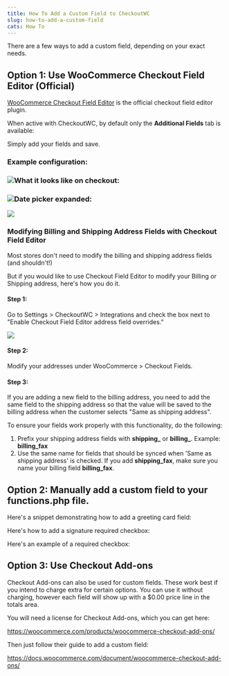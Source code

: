 ```yaml
---
title: How To Add a Custom Field to CheckoutWC
slug: how-to-add-a-custom-field
cats: How To
---
```



  <p>
    There are a few ways to add a custom field, depending on your exact needs.
  </p>
  <h2>
    Option 1: Use WooCommerce Checkout Field Editor (Official)
  </h2>
  <p>
    <a href="https://woocommerce.com/products/woocommerce-checkout-field-editor/" target="_blank">WooCommerce Checkout Field Editor</a> is the official checkout field editor plugin.
  </p>
  <p>
    When active with CheckoutWC, by default only the <strong>Additional Fields</strong> tab is available:
  </p>
  <p>
    Simply add your fields and save.&nbsp;
  </p>
  <h3>
    Example configuration:
  </h3>
  <h3>
    <img src="https://s3.amazonaws.com/helpscout.net/docs/assets/5bdde2822c7d3a01757ac42e/images/5d5b1e012c7d3a7920be3bd5/file-QR8DhO6RYE.png" />What it looks like on checkout:
  </h3>
  <h3>
    <img src="https://s3.amazonaws.com/helpscout.net/docs/assets/5bdde2822c7d3a01757ac42e/images/5d5b1e122c7d3a7920be3bd7/file-0GSSJfuXCy.png" />Date picker expanded:
  </h3>
  <p>
    <img src="https://s3.amazonaws.com/helpscout.net/docs/assets/5bdde2822c7d3a01757ac42e/images/5d5b1e3d2c7d3a7920be3bdd/file-VXE0SA6ZhU.png" />
  </p>
  <h3>
    Modifying Billing and Shipping Address Fields with Checkout Field Editor
  </h3>
  <p>
    Most stores don't need to modify the billing and shipping address fields (and shouldn't!)
  </p>
  <p>
    But if you would like to use Checkout Field Editor to modify your Billing or Shipping address, here's how you do it.
  </p>
  <h4>
    Step 1:
  </h4>
  <p>
    Go to Settings &gt; CheckoutWC &gt; Integrations and check the box next to "Enable Checkout Field Editor address field overrides."
  </p>
  <p>
    <img src="https://s3.amazonaws.com/helpscout.net/docs/assets/5bdde2822c7d3a01757ac42e/images/5dfa99f404286364bc930720/file-I60CIZFfwd.png" />
  </p>
  <h4>
    Step 2:
  </h4>
  <p>
    Modify your addresses under WooCommerce &gt; Checkout Fields.
  </p>
  <h4>
    Step 3:
  </h4>
  <p>
    If you are adding a new field to the billing address, you need to add the same field to the shipping address so that the value will be saved to the billing address when the customer selects "Same as shipping address".&nbsp;
  </p>
  <p>
    To ensure your fields work properly with this functionality, do the following:
  </p>
  <ol>
    <li>Prefix your shipping address fields with <strong>shipping_</strong> or <strong>billing_</strong>. Example: <strong>billing_fax</strong>
    </li>
    <li>Use the same name for fields that should be synced when 'Same as shipping address' is checked. If you add <strong>shipping_fax</strong>, make sure you name your billing field <strong>billing_fax</strong>.&nbsp;
    </li>
  </ol>
  <h2>
    Option 2: Manually add a custom field to your functions.php file.
  </h2>
  <p>
    Here's a snippet demonstrating how to add a greeting card field:
  </p>
  <script src="https://gist.github.com/clifgriffin/e4666d5fb200514bcd0e68b2a06e8c7b.js" type="text/javascript"></script>
  <p>
    Here's how to add a signature required checkbox:
  </p>
  <script src="https://gist.github.com/clifgriffin/e36f16a1e237ec2205a890cc612c420c.js" type="text/javascript"></script>
  <p>
    Here's an example of a required checkbox:
  </p>
  <script src="https://gist.github.com/clifgriffin/63394170dd7ca8e3d0c1d4393a1d69cd.js" type="text/javascript"></script>
  <h2>
    Option 3: Use Checkout Add-ons
  </h2>
  <p>
    Checkout Add-ons can also be used for custom fields. These work best if you intend to charge extra for certain options. You can use it without charging, however each field will show up with a $0.00 price line in the totals area.&nbsp;
  </p>
  <p>
    You will need a license for Checkout Add-ons, which you can get here:
  </p>
  <p>
    <a href="https://woocommerce.com/products/woocommerce-checkout-add-ons/?_ga=2.101477443.314786249.1550432900-1608809788.1474821665">https://woocommerce.com/products/woocommerce-checkout-add-ons/</a>
  </p>
  <p>
    Then just follow their guide to add a custom field:
  </p>
  <p>
    <a href="https://docs.woocommerce.com/document/woocommerce-checkout-add-ons/">https://docs.woocommerce.com/document/woocommerce-checkout-add-ons/</a>
  </p>
